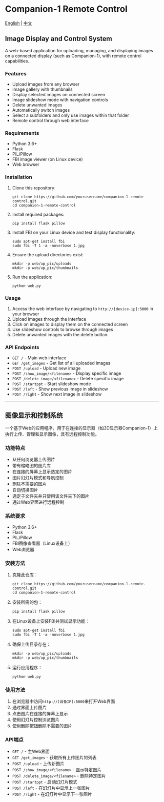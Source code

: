 # Companion-1 Remote Control

[English](#english) | [中文](#chinese)

<a name="english"></a>
## Image Display and Control System

A web-based application for uploading, managing, and displaying images on a connected display (such as Companion-1), with remote control capabilities.

### Features

- Upload images from any browser
- Image gallery with thumbnails
- Display selected images on connected screen
- Image slideshow mode with navigation controls
- Delete unwanted images
- Automatically switch images
- Select a subfolders and only use images within that folder
- Remote control through web interface

### Requirements

- Python 3.6+
- Flask
- PIL/Pillow
- FBI image viewer (on Linux device)
- Web browser

### Installation

1. Clone this repository:
   ```
   git clone https://github.com/yourusername/companion-1-remote-control.git
   cd companion-1-remote-control
   ```

2. Install required packages:
   ```
   pip install flask pillow
   ```

3. Install FBI on your Linux device and test display functionality:
   ```
   sudo apt-get install fbi
   sudo fbi -T 1 -a -noverbose 1.jpg
   ```

4. Ensure the upload directories exist:
   ```
   mkdir -p web/up_pic/uploads
   mkdir -p web/up_pic/thumbnails
   ```

5. Run the application:
   ```
   python web.py
   ```

### Usage

1. Access the web interface by navigating to `http://[device-ip]:5000` in your browser
2. Upload images through the interface
3. Click on images to display them on the connected screen
4. Use slideshow controls to browse through images
5. Delete unwanted images with the delete button

### API Endpoints

- `GET /` - Main web interface
- `GET /get_images` - Get list of all uploaded images
- `POST /upload` - Upload new image
- `POST /show_image/<filename>` - Display specific image
- `POST /delete_image/<filename>` - Delete specific image
- `POST /startppt` - Start slideshow mode
- `POST /left` - Show previous image in slideshow
- `POST /right` - Show next image in slideshow

---

<a name="chinese"></a>
## 图像显示和控制系统

一个基于Web的应用程序，用于在连接的显示器（如3D显示器Companion-1）上执行上传、管理和显示图像，具有远程控制功能。

### 功能特点

- 从任何浏览器上传图片
- 带有缩略图的图片库
- 在连接的屏幕上显示选定的图片
- 图片幻灯片模式和导航控制
- 删除不需要的图片
- 自动切换图片
- 选定子文件夹并只使用该文件夹下的图片
- 通过Web界面进行远程控制

### 系统要求

- Python 3.6+
- Flask
- PIL/Pillow
- FBI图像查看器（Linux设备上）
- Web浏览器

### 安装方法

1. 克隆此仓库：
   ```
   git clone https://github.com/yourusername/companion-1-remote-control.git
   cd companion-1-remote-control
   ```

2. 安装所需的包：
   ```
   pip install flask pillow
   ```

3. 在Linux设备上安装FBI并测试显示功能：
   ```
   sudo apt-get install fbi
   sudo fbi -T 1 -a -noverbose 1.jpg
   ```

4. 确保上传目录存在：
   ```
   mkdir -p web/up_pic/uploads
   mkdir -p web/up_pic/thumbnails
   ```

5. 运行应用程序：
   ```
   python web.py
   ```

### 使用方法

1. 在浏览器中访问`http://[设备IP]:5000`来打开Web界面
2. 通过界面上传图片
3. 点击图片在连接的屏幕上显示
4. 使用幻灯片控制浏览图片
5. 使用删除按钮删除不需要的图片

### API端点

- `GET /` - 主Web界面
- `GET /get_images` - 获取所有上传图片的列表
- `POST /upload` - 上传新图片
- `POST /show_image/<filename>` - 显示特定图片
- `POST /delete_image/<filename>` - 删除特定图片
- `POST /startppt` - 启动幻灯片模式
- `POST /left` - 在幻灯片中显示上一张图片
- `POST /right` - 在幻灯片中显示下一张图片
